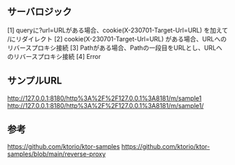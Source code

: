 
## サーバロジック

[1] queryに?url=URLがある場合、cookie(X-230701-Target-Url=URL) を加えて /にリダイレクト
[2] cookie(X-230701-Target-Url=URL) がある場合、URLへのリバースプロキシ接続
[3] Pathがある場合、Pathの一段目をURLとし、URLへのリバースプロキシ接続
[4] Error


## サンプルURL
http://127.0.0.1:8180/http%3A%2F%2F127.0.0.1%3A8181/m/sample1
http://127.0.0.1:8180/http%3A%2F%2F127.0.0.1%3A8181/m/sample1/

## 参考
https://github.com/ktorio/ktor-samples
https://github.com/ktorio/ktor-samples/blob/main/reverse-proxy
